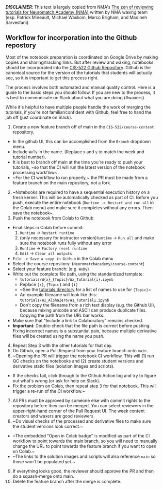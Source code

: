 ***DISCLAIMER***: This text is largely copied from NMA's [The zen of reviewing tutorials for Neuromatch Academy (NMA)](https://github.com/NeuromatchAcademy/course-content/blob/main/tutorials/reviewing-tutorials.md) written by NMA waxing team (esp. Patrick Mineault, Michael Waskom, Marco Brigham, and Madineh Sarvestani).

## Workflow for incorporation into the Github repostory

Most of the notebook preparation is coordinated on Google Drive by making copies and sharing/tracking links. But after review and waxing, notebooks should be incorporated into the [CIS-522 Github Repository](https://github.com/CIS-522/course-content). Github is the canonical source for the version of the tutorials that students will actually see, so it is important to get this process right.

The process involves both automated and manual quality control. Here is a guide to the basic steps you should follow. If you are new to the process, it is best to communicate on Slack about what you are doing (#waxers).

While it's helpful to have multiple people handle the work of merging the tutorials, if you're not familiar/confident with Github, feel free to hand the job off (just coordinate on Slack).

1. Create a new feature branch off of main in the `CIS-522/course-content` repository.
  - In the github UI, this can be accomplished from the `Branch` dropdown menu.
  - Include `WxTy` in the name. (Replace `x` and `y` to match the week and tutorial number).
  - It is best to branch off main at the time you're ready to push your tutorials, ~so that the CI will run the latest version of the notebook processing workflow~.
  - ~For the CI workflow to run properly,~ the PR must be made from a feature branch on the main repository, not a fork.
2. ~Notebooks are required to have a sequential execution history on a fresh kernel. This will be automatically checked as part of CI. Before you push, execute the entire notebook (`Runtime -> Restart and run all` in the Colab menu) and make sure it completes without any errors. Then save the notebook~.
3. Push the notebook from Colab to Github:
  - Final steps in Colab before commit:
    1. `Runtime` -> `Restart runtime`
    2. (only necessary for instructor version)`Runtime` -> `Run all` and make sure the notebook runs fully without any error
    3. `Runtime` -> `Factory reset runtime`
    4. `Edit` -> `Clear all outputs`
  - `File -> Save a copy in Github` in the Colab menu
  - Select the course repository: (`NeuromatchAcademy/course-content`)
  - Select your feature branch: (e.g. `WxDy`)
  - Write out the complete file path, using the standardized template:
    - `tutorials/W{x}_{Topic}/Wx_Tutorial{i}.ipynb`
    - Replace `{x}`, `{Topic}` and `{i}`
    - ~See the [tutorials directory](https://github.com/NeuromatchAcademy/course-content/tree/main/tutorials) for a list of names to use for `{Topic}`~
    - An example filename will look like this: `tutorials/W1_AlphaZero/W1_Tutorial1.ipynb`
    - Don't copy the filename from a rich text display (e.g. the Github UI), because mixing unicode and ASCII can produce duplicate files. Copying the path from the URL bar works.
  - Make sure that "Include a link to Colaboratory" remains checked.
  - **Important**: Double-check that the file path is correct before pushing. Fixing incorrect names is a substantial pain, because multiple derivative files will be created using the name you push.
4. Repeat Step 3 with the other tutorials for that day.
5. On Github, open a Pull Request from your feature branch onto `main`.
6. ~Opening the PR will trigger the notebook CI workflow. This will (1) run QC checks on the notebooks and (2) create student versions and derivative static files (solution images and scripts).
  - If the checks fail, click through to the Github Action log and try to figure out what's wrong (or ask for help on Slack).
  - Fix the problem on Colab, then repeat step 3 for that notebook. This will trigger a re-run of the CI workflow.~
7. All PRs must be approved by someone else with commit rights to the repository before they can be merged. You can select reviewers in the upper-right-hand corner of the Pull Request UI. The week content creators and waxers are good reviewers.
8. ~Do visual checks of the processed and derivative files to make sure the student versions look correct.~
  - ~The embedded "Open in Colab badge" is modified as part of the CI workflow to point towards the main branch, so you will need to manually change the URL to point towards the feature branch if you want to open on Colab.~
  - ~The links to the solution images and scripts will also reference `main` so those won't be populated yet.~
9. If everything looks good, the reviewer should approve the PR and then do a squash-merge onto main.
10. Delete the feature branch after the merge is complete.
